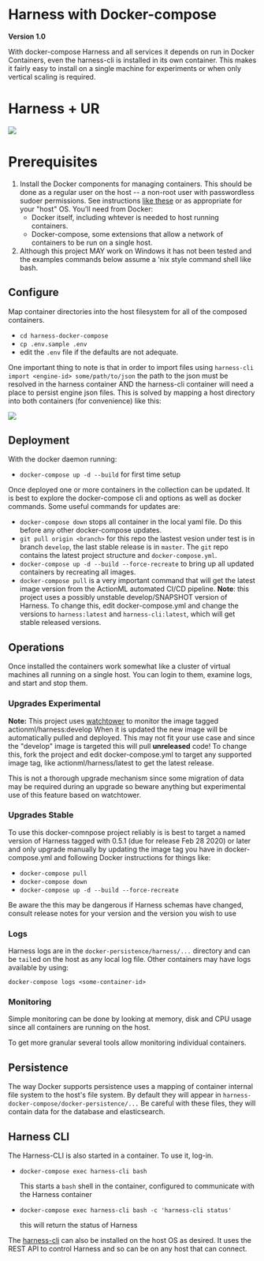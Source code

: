 # Harness with Docker-compose
**Version 1.0**

With docker-compose Harness and all services it depends on run in Docker Containers, even the harness-cli is installed in its own container. This makes it fairly easy to install on a single machine for experiments or when only vertical scaling is required.

# Harness + UR

![](https://docs.google.com/drawings/d/e/2PACX-1vRja3fTemDMe_0AA8DMMX5fkU-TrI9uTKXJYQJY2-WMyspTjdRVdGGwtcD_wpgvCmh4snFblZC7dhdr/pub?w=1193&h=758)


# Prerequisites

 1. Install the Docker components for managing containers. This should be done as a regular user on the host -- a non-root user with passwordless sudoer permissions. See instructions [like these](https://docs.docker.com/install/) or as appropriate for your "host" OS. You'll need from Docker:
     - Docker itself, including whtever is needed to host running containers.
     - Docker-compose, some extensions that allow a network of containers to be run on a single host. 
 2. Although this project MAY work on Windows it has not been tested and the examples commands below assume a 'nix style command shell like bash.

## Configure

Map container directories into the host filesystem for all of the composed containers.

 - `cd harness-docker-compose`
 - `cp .env.sample .env`
 - edit the `.env` file if the defaults are not adequate. 

One important thing to note is that in order to import files using `harness-cli import <engine-id> some/path/to/json` the path to the json must be resolved in the harness container AND the harness-cli container will need a place to persist engine json files. This is solved by mapping a host directory into both containers (for convenience) like this:

![](https://docs.google.com/drawings/d/e/2PACX-1vQFb4EfmP6Ocy1UxjqBd8bVPFVumIIY_vrgDO8i5zvmrvwporCpG2O3L9ZKhsiZl3N0zO_SWKuFZ4Nt/pub?w=1123&h=271)

## Deployment

With the docker daemon running:

 - `docker-compose up -d --build` for first time setup

Once deployed one or more containers in the collection can be updated. It is best to explore the docker-compose cli and options as well as docker commands. Some useful commands for updates are:
 
 - `docker-compose down` stops all container in the local yaml file. Do this before any other docker-compose updates.
 - `git pull origin <branch>` for this repo the lastest vesion under test is in branch `develop`, the last stable release is in `master`. The `git` repo contains the latest project structure and `docker-compose.yml`.
 - `docker-compose up -d --build --force-recreate` to bring up all updated containers by recreating all images.
 - `docker-compose pull` is a very important command that will get the latest image version from the ActionML automated CI/CD pipeline. **Note**: this project uses a possibly unstable develop/SNAPSHOT version of Harness. To change this, edit docker-compose.yml and change the versions to `harness:latest` and `harness-cli:latest`, which will get stable released versions.

## Operations

Once installed the containers work somewhat like a cluster of virtual machines all running on a single host. You can login to them, examine logs, and start and stop them.

### Upgrades Experimental

**Note:** This project uses [watchtower](https://containrrr.github.io/watchtower/) to monitor the image tagged actionml/harness:develop When it is updated the new image will be automatically pulled and deployed. This may not fit your use case and since the "develop" image is targeted this will pull **unreleased** code! To change this, fork the project and edit docker-compose.yml to target any supported image tag, like actionml/harness/latest to get the latest release. 

This is not a thorough upgrade mechanism since some migration of data may be required during an upgrade so beware anything but experimental use of this feature based on watchtower.

### Upgrades Stable

To use this docker-comnpose project reliably is is best to target a named version of Harness tagged with 0.5.1 (due for release Feb 28 2020) or later and only upgrade manually by updating the image tag you have in docker-compose.yml and following Docker instructions for things like:

 - `docker-compose pull`
 - `docker-compose down`
 - `docker-compose up -d --build --force-recreate`

 Be aware the this may be dangerous if Harness schemas have changed, consult release notes for your version and the version you wish to use

### Logs

Harness logs are in the `docker-persistence/harness/...` directory and can be `tail`ed on the host as any local log file. Other containers may have logs available by using:

    docker-compose logs <some-container-id>

### Monitoring
   
Simple monitoring can be done by looking at memory, disk and CPU usage since all containers are running on the host.

To get more granular several tools allow monitoring individual containers.

## Persistence

The way Docker supports persistence uses a mapping of container internal file system to the host's file system. By default they will appear in `harness-docker-compose/docker-persistence/...` Be careful with these files, they will contain data for the database and elasticsearch. 

## Harness CLI

The Harness-CLI is also started in a container. To use it, log-in.

 - `docker-compose exec harness-cli bash`

    This starts a `bash` shell in the container, configured to communicate with the Harness container
    
 - `docker-compose exec harness-cli bash -c 'harness-cli status'`

    this will return the status of Harness

The [harness-cli](https://github.com/actionml/harness-cli) can also be installed on the host OS as desired. It uses the REST API to control Harness and so can be on any host that can connect.
